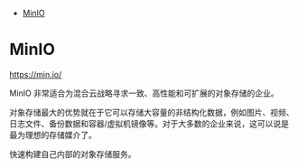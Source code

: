 <!-- TOC -->

- [MinIO](#minio)

<!-- /TOC -->

# MinIO

https://min.io/

MinIO 非常适合为混合云战略寻求一致、高性能和可扩展的对象存储的企业。

对象存储最大的优势就在于它可以存储大容量的非结构化数据，例如图片、视频、日志文件、备份数据和容器/虚拟机镜像等。对于大多数的企业来说，这可以说是最为理想的存储媒介了。

快速构建自己内部的对象存储服务。